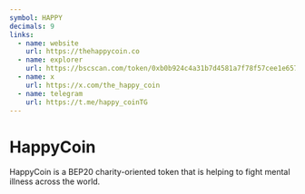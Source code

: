 ```yaml
---
symbol: HAPPY
decimals: 9
links:
  - name: website
    url: https://thehappycoin.co
  - name: explorer
    url: https://bscscan.com/token/0xb0b924c4a31b7d4581a7f78f57cee1e65736be1d
  - name: x
    url: https://x.com/the_happy_coin
  - name: telegram
    url: https://t.me/happy_coinTG
---
```


# HappyCoin

HappyCoin is a BEP20 charity-oriented token that is helping to fight mental illness across the world.
